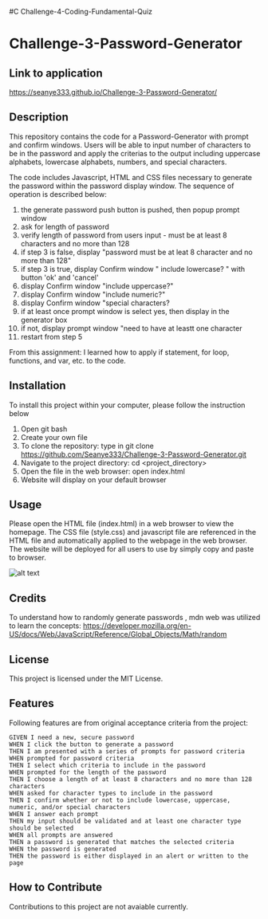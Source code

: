 #C Challenge-4-Coding-Fundamental-Quiz
# Challenge-3-Password-Generator
## Link to application 
https://seanye333.github.io/Challenge-3-Password-Generator/

## Description
This repository contains the code for a Password-Generator with prompt and confirm windows. Users will be able to input number of characters to be in the password and apply the criterias to the output including uppercase alphabets, lowercase alphabets, numbers, and special characters. 

The code includes Javascript, HTML and CSS files necessary to generate the password within the password display window. The sequence of operation is described below: 
1. the generate password push button is pushed, then popup prompt window
2. ask for length of password 
3. verify length of password from users input - must be at least 8 characters and no more than 128
4. if step 3 is false, display "password must be at leat 8 character and no more than 128"
5. if step 3 is true, display Confirm window " include lowercase? " with button 'ok' and 'cancel'
6. display Confirm window "include uppercase?"
7. display Confirm window "include numeric?"
8. display Confirm window "special characters?
9. if at least once prompt window is select yes, then display in the generator box 
10. if not, display prompt window "need to have at leastt one character 
11. restart from step 5
  
From this assignment: I learned how to apply if statement, for loop, functions, and var, etc. to the code. 

## Installation
To install this project within your computer, please follow the instruction below
1. Open git bash
2. Create your own file
3. To clone the repository: type in git clone https://github.com/Seanye333/Challenge-3-Password-Generator.git
4. Navigate to the project directory: cd <project_directory>
5. Open the file in the web browser: open index.html
6. Website will display on your default browser

## Usage
Please open the HTML file (index.html) in a web browser to view the homepage. The CSS file (style.css) and javascript file are referenced in the HTML file and automatically applied to the webpage in the web browser. The website will be deployed for all users to use by simply copy and paste to browser.

![alt text](assets/images/PasswordGenerator.png)

## Credits
To understand how to randomly generate passwords , mdn web was utilized to learn the concepts: https://developer.mozilla.org/en-US/docs/Web/JavaScript/Reference/Global_Objects/Math/random

## License
This project is licensed under the MIT License.

## Features
Following features are from original acceptance criteria from the project: 

    GIVEN I need a new, secure password
    WHEN I click the button to generate a password
    THEN I am presented with a series of prompts for password criteria
    WHEN prompted for password criteria
    THEN I select which criteria to include in the password
    WHEN prompted for the length of the password
    THEN I choose a length of at least 8 characters and no more than 128 characters
    WHEN asked for character types to include in the password
    THEN I confirm whether or not to include lowercase, uppercase, numeric, and/or special characters
    WHEN I answer each prompt
    THEN my input should be validated and at least one character type should be selected
    WHEN all prompts are answered
    THEN a password is generated that matches the selected criteria
    WHEN the password is generated
    THEN the password is either displayed in an alert or written to the page

## How to Contribute
Contributions to this project are not avaiable currently.
